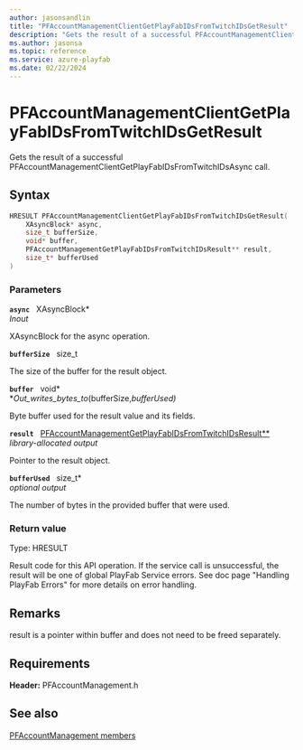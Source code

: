 ```yaml
---
author: jasonsandlin
title: "PFAccountManagementClientGetPlayFabIDsFromTwitchIDsGetResult"
description: "Gets the result of a successful PFAccountManagementClientGetPlayFabIDsFromTwitchIDsAsync call."
ms.author: jasonsa
ms.topic: reference
ms.service: azure-playfab
ms.date: 02/22/2024
---
```


# PFAccountManagementClientGetPlayFabIDsFromTwitchIDsGetResult  

Gets the result of a successful PFAccountManagementClientGetPlayFabIDsFromTwitchIDsAsync call.  

## Syntax  
  
```cpp
HRESULT PFAccountManagementClientGetPlayFabIDsFromTwitchIDsGetResult(  
    XAsyncBlock* async,  
    size_t bufferSize,  
    void* buffer,  
    PFAccountManagementGetPlayFabIDsFromTwitchIDsResult** result,  
    size_t* bufferUsed  
)  
```  
  
### Parameters  
  
**`async`** &nbsp; XAsyncBlock*  
*_Inout_*  
  
XAsyncBlock for the async operation.  
  
**`bufferSize`** &nbsp; size_t  
  
The size of the buffer for the result object.  
  
**`buffer`** &nbsp; void*  
*_Out_writes_bytes_to_(bufferSize,*bufferUsed)*  
  
Byte buffer used for the result value and its fields.  
  
**`result`** &nbsp; [PFAccountManagementGetPlayFabIDsFromTwitchIDsResult**](../../pfaccountmanagementtypes/structs/pfaccountmanagementgetplayfabidsfromtwitchidsresult.md)  
*library-allocated output*  
  
Pointer to the result object.  
  
**`bufferUsed`** &nbsp; size_t*  
*optional output*  
  
The number of bytes in the provided buffer that were used.  
  
  
### Return value
Type: HRESULT
  
Result code for this API operation. If the service call is unsuccessful, the result will be one of global PlayFab Service errors. See doc page "Handling PlayFab Errors" for more details on error handling.
  
## Remarks  
  
result is a pointer within buffer and does not need to be freed separately.
  
## Requirements  
  
**Header:** PFAccountManagement.h
  
## See also  
[PFAccountManagement members](../pfaccountmanagement_members.md)  

  
  
